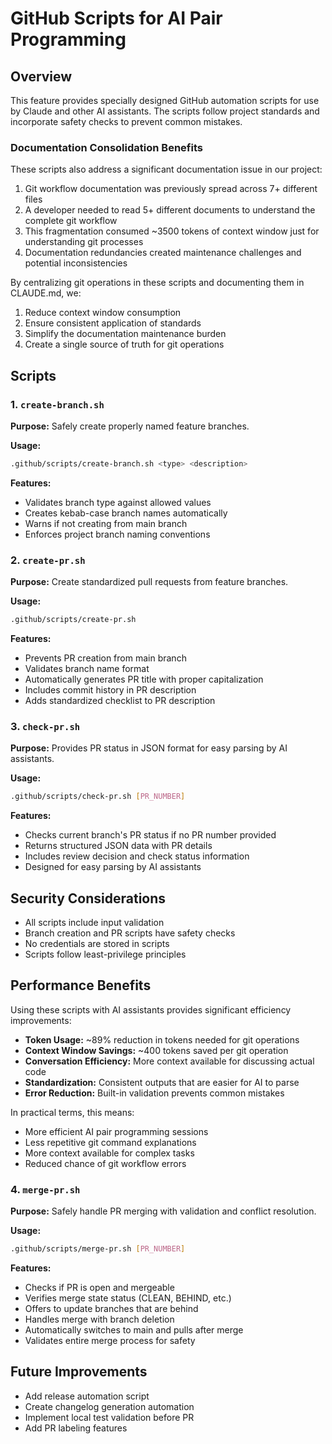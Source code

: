 # GitHub Scripts for AI Pair Programming

## Overview

This feature provides specially designed GitHub automation scripts for use by Claude and other AI assistants. 
The scripts follow project standards and incorporate safety checks to prevent common mistakes.

### Documentation Consolidation Benefits

These scripts also address a significant documentation issue in our project:
1. Git workflow documentation was previously spread across 7+ different files
2. A developer needed to read 5+ different documents to understand the complete git workflow
3. This fragmentation consumed ~3500 tokens of context window just for understanding git processes
4. Documentation redundancies created maintenance challenges and potential inconsistencies

By centralizing git operations in these scripts and documenting them in CLAUDE.md, we:
1. Reduce context window consumption
2. Ensure consistent application of standards
3. Simplify the documentation maintenance burden
4. Create a single source of truth for git operations

## Scripts

### 1. `create-branch.sh`

**Purpose:** Safely create properly named feature branches.

**Usage:**
```bash
.github/scripts/create-branch.sh <type> <description>
```

**Features:**
- Validates branch type against allowed values
- Creates kebab-case branch names automatically
- Warns if not creating from main branch
- Enforces project branch naming conventions

### 2. `create-pr.sh`

**Purpose:** Create standardized pull requests from feature branches.

**Usage:**
```bash
.github/scripts/create-pr.sh
```

**Features:**
- Prevents PR creation from main branch
- Validates branch name format
- Automatically generates PR title with proper capitalization
- Includes commit history in PR description
- Adds standardized checklist to PR description

### 3. `check-pr.sh`

**Purpose:** Provides PR status in JSON format for easy parsing by AI assistants.

**Usage:**
```bash
.github/scripts/check-pr.sh [PR_NUMBER]
```

**Features:**
- Checks current branch's PR status if no PR number provided
- Returns structured JSON data with PR details
- Includes review decision and check status information
- Designed for easy parsing by AI assistants

## Security Considerations

- All scripts include input validation
- Branch creation and PR scripts have safety checks
- No credentials are stored in scripts
- Scripts follow least-privilege principles

## Performance Benefits

Using these scripts with AI assistants provides significant efficiency improvements:

- **Token Usage:** ~89% reduction in tokens needed for git operations
- **Context Window Savings:** ~400 tokens saved per git operation
- **Conversation Efficiency:** More context available for discussing actual code
- **Standardization:** Consistent outputs that are easier for AI to parse
- **Error Reduction:** Built-in validation prevents common mistakes

In practical terms, this means:
- More efficient AI pair programming sessions
- Less repetitive git command explanations
- More context available for complex tasks
- Reduced chance of git workflow errors

### 4. `merge-pr.sh`

**Purpose:** Safely handle PR merging with validation and conflict resolution.

**Usage:**
```bash
.github/scripts/merge-pr.sh [PR_NUMBER]
```

**Features:**
- Checks if PR is open and mergeable
- Verifies merge state status (CLEAN, BEHIND, etc.)
- Offers to update branches that are behind
- Handles merge with branch deletion
- Automatically switches to main and pulls after merge
- Validates entire merge process for safety

## Future Improvements

- Add release automation script
- Create changelog generation automation
- Implement local test validation before PR
- Add PR labeling features